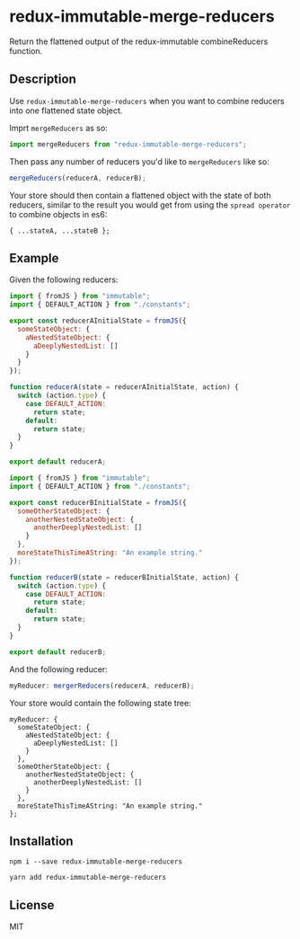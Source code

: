 # redux-immutable-merge-reducers

Return the flattened output of the redux-immutable combineReducers function.

## Description

Use `redux-immutable-merge-reducers` when you want to combine reducers into one flattened state object.

Imprt `mergeReducers` as so:

```javascript
import mergeReducers from "redux-immutable-merge-reducers";
```

Then pass any number of reducers you'd like to `mergeReducers` like so:

```javascript
mergeReducers(reducerA, reducerB);
```

Your store should then contain a flattened object with the state of both reducers, similar to the result you would get from using the `spread operator` to combine objects in es6:

```
{ ...stateA, ...stateB };
```

## Example

Given the following reducers:

```javascript
import { fromJS } from "immutable";
import { DEFAULT_ACTION } from "./constants";

export const reducerAInitialState = fromJS({
  someStateObject: {
    aNestedStateObject: {
      aDeeplyNestedList: []
    }
  }
});

function reducerA(state = reducerAInitialState, action) {
  switch (action.type) {
    case DEFAULT_ACTION:
      return state;
    default:
      return state;
  }
}

export default reducerA;
```

```javascript
import { fromJS } from "immutable";
import { DEFAULT_ACTION } from "./constants";

export const reducerBInitialState = fromJS({
  someOtherStateObject: {
    anotherNestedStateObject: {
      anotherDeeplyNestedList: []
    }
  },
  moreStateThisTimeAString: "An example string."
});

function reducerB(state = reducerBInitialState, action) {
  switch (action.type) {
    case DEFAULT_ACTION:
      return state;
    default:
      return state;
  }
}

export default reducerB;
```

And the following reducer:

```javascript
myReducer: mergerReducers(reducerA, reducerB);
```

Your store would contain the following state tree:

```
myReducer: {
  someStateObject: {
    aNestedStateObject: {
      aDeeplyNestedList: []
    }
  },
  someOtherStateObject: {
    anotherNestedStateObject: {
      anotherDeeplyNestedList: []
    }
  },
  moreStateThisTimeAString: "An example string."
};
```

## Installation

`npm i --save redux-immutable-merge-reducers`

`yarn add redux-immutable-merge-reducers`

## License

MIT

